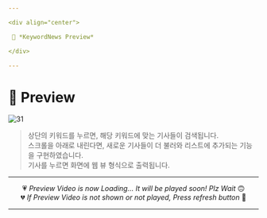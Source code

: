 ```yaml
---

<div align="center">

 💛 *KeywordNews Preview*

</div>

---
```


# 📱 Preview
![31](https://user-images.githubusercontent.com/68846212/186834952-fb5269ed-5d3c-46e7-8384-9a5bf5136dce.gif)
> 상단의 키워드를 누르면, 해당 키워드에 맞는 기사들이 검색됩니다.  
> 스크롤을 아래로 내린다면, 새로운 기사들이 더 불러와 리스트에 추가되는 기능을 구현하였습니다.  
> 기사를 누르면 화면에 웹 뷰 형식으로 출력됩니다.  

---

<div align="center">

💗 *Preview Video is now Loading... It will be played soon! Plz Wait* 🙃  
💔 *If Preview Video is not shown or not played, Press refresh button* 🫥

</div>

---